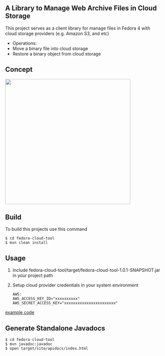 ## A Library to Manage Web Archive Files in Cloud Storage

This project serves as a client library for manage files in Fedora 4 with cloud storage providers (e.g. Amazon S3, and etc)

* Operations:
 * Move a binary file into cloud storage
 * Restore a binary object from cloud storage

## Concept
<img src="http://ml.cc.vt.edu/concept.png"  height="400" />

## Build

To build this projects use this command
    
    $ cd fedora-cloud-tool
    $ mvn clean install


## Usage

1. Include fedora-cloud-tool/target/fedora-cloud-tool-1.0.1-SNAPSHOT.jar in your project path

2. Setup cloud provider credentials in your system environment
	```
	AWS:
	AWS_ACCESS_KEY_ID="xxxxxxxxxx"
	AWS_SECRET_ACCESS_KEY="xxxxxxxxxxxxxxxxxxxxxxx"
	```
[example code](https://github.com/ylchenvt/wadl/tree/master/example)

## Generate Standalone Javadocs

	$ cd fedora-cloud-tool
	$ mvn javadoc:javadoc
	$ open target/site/apidocs/index.html
